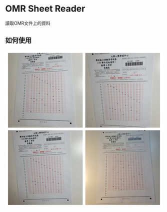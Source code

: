 # OMR Sheet Reader
讀取OMR文件上的資料

## 如何使用
![sample_input](https://github.com/990118Alan/OMR-Sheet-Reader/blob/main/Sample_Input.jpg)
